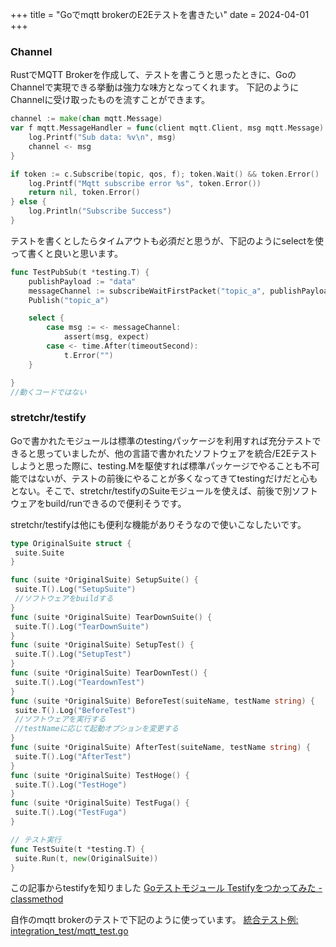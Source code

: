 +++
title = "Goでmqtt brokerのE2Eテストを書きたい"
date = 2024-04-01
+++

### Channel
  RustでMQTT Brokerを作成して、テストを書こうと思ったときに、GoのChannelで実現できる挙動は強力な味方となってくれます。
下記のようにChannelに受け取ったものを流すことができます。
```go
channel := make(chan mqtt.Message)
var f mqtt.MessageHandler = func(client mqtt.Client, msg mqtt.Message) {
    log.Printf("Sub data: %v\n", msg)
    channel <- msg
}

if token := c.Subscribe(topic, qos, f); token.Wait() && token.Error() != nil {
    log.Printf("Mqtt subscribe error %s", token.Error())
    return nil, token.Error()
} else {
    log.Println("Subscribe Success")
}
```

テストを書くとしたらタイムアウトも必須だと思うが、下記のようにselectを使って書くと良いと思います。

```go
func TestPubSub(t *testing.T) {
    publishPayload := "data"
    messageChannel := subscribeWaitFirstPacket("topic_a", publishPayload)
    Publish("topic_a")

    select {
        case msg := <- messageChannel:
            assert(msg, expect)
        case <- time.After(timeoutSecond):
            t.Error("")
    }

}
//動くコードではない

```

### stretchr/testify
Goで書かれたモジュールは標準のtestingパッケージを利用すれば充分テストできると思っていましたが、他の言語で書かれたソフトウェアを統合/E2Eテストしようと思った際に、testing.Mを駆使すれば標準パッケージでやることも不可能ではないが、テストの前後にやることが多くなってきてtestingだけだと心もとない。そこで、stretchr/testifyのSuiteモジュールを使えば、前後で別ソフトウェアをbuild/runできるので便利そうです。
 
 
 stretchr/testifyは他にも便利な機能がありそうなので使いこなしたいです。


```go
type OriginalSuite struct {
 suite.Suite
}

func (suite *OriginalSuite) SetupSuite() {
 suite.T().Log("SetupSuite")
 //ソフトウェアをbuildする
}
func (suite *OriginalSuite) TearDownSuite() {
 suite.T().Log("TearDownSuite")
}
func (suite *OriginalSuite) SetupTest() {
 suite.T().Log("SetupTest")
}
func (suite *OriginalSuite) TearDownTest() {
 suite.T().Log("TeardownTest")
}
func (suite *OriginalSuite) BeforeTest(suiteName, testName string) {
 suite.T().Log("BeforeTest")
 //ソフトウェアを実行する
 //testNameに応じて起動オプションを変更する
}
func (suite *OriginalSuite) AfterTest(suiteName, testName string) {
 suite.T().Log("AfterTest")
}
func (suite *OriginalSuite) TestHoge() {
 suite.T().Log("TestHoge")
}
func (suite *OriginalSuite) TestFuga() {
 suite.T().Log("TestFuga")
}

// テスト実行
func TestSuite(t *testing.T) {
 suite.Run(t, new(OriginalSuite))
}
```
この記事からtestifyを知りました
[Goテストモジュール Testifyをつかってみた - classmethod](https://dev.classmethod.jp/articles/go-testify/)


自作のmqtt brokerのテストで下記のように使っています。
[統合テスト例: integration_test/mqtt_test.go](https://github.com/heya-naohiro/mqtt-server/blob/main/integration_test/mqtt_test.go)


